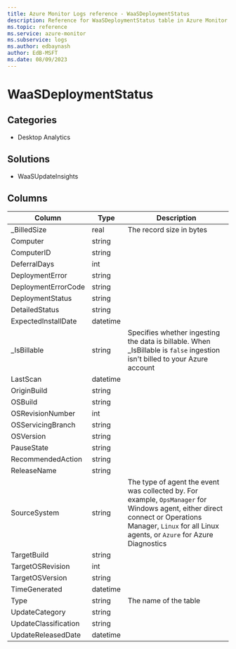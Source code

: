```yaml
---
title: Azure Monitor Logs reference - WaaSDeploymentStatus
description: Reference for WaaSDeploymentStatus table in Azure Monitor Logs.
ms.topic: reference
ms.service: azure-monitor
ms.subservice: logs
ms.author: edbaynash
author: EdB-MSFT
ms.date: 08/09/2023
---
```


# WaaSDeploymentStatus



## Categories

- Desktop Analytics
## Solutions

- WaaSUpdateInsights




## Columns

| Column | Type | Description |
|---|---|---|
| _BilledSize | real | The record size in bytes |
| Computer | string |   |
| ComputerID | string |   |
| DeferralDays | int |   |
| DeploymentError | string |   |
| DeploymentErrorCode | string |   |
| DeploymentStatus | string |   |
| DetailedStatus | string |   |
| ExpectedInstallDate | datetime |   |
| _IsBillable | string | Specifies whether ingesting the data is billable. When _IsBillable is `false` ingestion isn't billed to your Azure account |
| LastScan | datetime |   |
| OriginBuild | string |   |
| OSBuild | string |   |
| OSRevisionNumber | int |   |
| OSServicingBranch | string |   |
| OSVersion | string |   |
| PauseState | string |   |
| RecommendedAction | string |   |
| ReleaseName | string |   |
| SourceSystem | string | The type of agent the event was collected by. For example, `OpsManager` for Windows agent, either direct connect or Operations Manager, `Linux` for all Linux agents, or `Azure` for Azure Diagnostics |
| TargetBuild | string |   |
| TargetOSRevision | int |   |
| TargetOSVersion | string |   |
| TimeGenerated | datetime |   |
| Type | string | The name of the table |
| UpdateCategory | string |   |
| UpdateClassification | string |   |
| UpdateReleasedDate | datetime |   |
